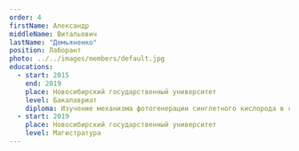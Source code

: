 ```yaml
---
order: 4
firstName: Александр
middleName: Витальевич
lastName: "Демьяненко"
position: Лаборант
photo: ../../images/members/default.jpg
educations:
  - start: 2015
    end: 2019
    place: Новосибирский государственный университет
    level: Бакалавриат
    diploma: Изучение механизма фотогенерации синглетного кислорода в системе кислород – двуокись титана
  - start: 2019
    place: Новосибирский государственный университет
    level: Магистратура
---
```


